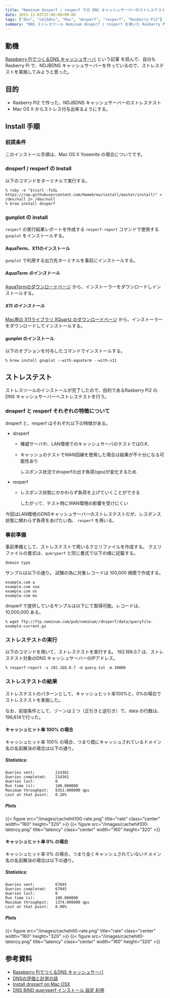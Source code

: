 ```yaml
---
title: "Nominum dnsperf / resperf での DNS キャッシュサーバーのストレステスト"
date: 2015-12-03T15:00:00+09:00
tags: ["dns", "ndjbdns", "Mac", "dnsperf", "resperf", "Rasberry Pi2"]
summary: "DNS ストレスツール Nominum dnsperf / resperf を用いた Rasberry Pi2 で作ったNDJBDNS キャッシュサーバーのストレステスト"
---
```


## 動機

[Raspberry PiでつくるDNS キャッシュサーバ](http://blog.watercloud.net/article/430549899.html) という記事
を読んで、自分もRasberry Pi で、NDJBDNS キャッシュサーバーを作っているので、ストレステストを実施してみようと思った。

## 目的

- Rasberry Pi2 で作った、NDJBDNS キャッシュサーバーのストレステスト
- Mac OS X からストレス付与出来るようにする。

## Install 手順

### 前提条件

このインストール手順は、Mac OS X Yosemite の場合についてです。

### dnsperf / resperf の Install

以下のコマンドをターミナルで実行する。

```console
% ruby -e "$(curl -fsSL https://raw.githubusercontent.com/Homebrew/install/master/install)" < /dev/null 2> /dev/null
% brew install dnsperf
```

### gunplot の install

`resperf` の実行結果レポートを作成する `resperf-report` コマンドで使用する
`gunplot` をインストールする。


#### AquaTerm、X11のインストール

`gunplot` で利用する出力先ターミナルを事前にインストールする。


##### AquaTerm のインストール

[AquaTermのダウンロードページ](http://sourceforge.net/projects/aquaterm/files/latest/download?source=files)
から、インストーラーをダウンロードしインストールする。



##### X11 のインストール

[Mac用の X11ライブラリ XQuartz のダウンロードページ](http://www.xquartz.org)
から、インストーラーをダウンロードしてインストールする。



#### gunplot のインストール

以下のオプションを付与したコマンドでインストールする。

```console
% brew install gnuplot --with-aquaterm --with-x11
```



## ストレステスト

ストレスツールのインストールが完了したので、目的であるRasberry Pi2 の DNS キャッシュサーバーへストレステストを行う。

### dnsperf と resperf それぞれの特徴について

dnsperf と、resperf はそれぞれ以下の特徴がある。

- dnsperf

    - 権威サーバや、LAN環境でのキャッシュサーバのテストではO.K.
    - キャッシュのテストでWAN回線を使用した場合は結果が不十分になる可能性あり

        レスポンス状況でdnsperfの出す負荷(qps)が変化するため

- resperf

    - レスポンス状態にかかわらず負荷を上げていくことができる
    
        したがって、テスト時にWAN環境の影響を受けにくい

今回はLAN環境のDNSキャッシュサーバーのストレステストだが、レスポンス状態に関わらず負荷をあげたい為、 `resperf` を用いる。


### 事前準備

事前準備として、ストレステストで用いるクエリファイルを作成する。
クエリファイルの書式は、`queryperf` と同じ書式で以下の様に記載する。

```
domain type
```

サンプルは以下の通り。
試験の為に対象レコードは 100,000 規模で作成する。

```vim
example.com a
example.com soa
example.com ns
example.com mx
```

dnsperf で提供しているサンプルは以下にて取得可能。レコードは、 10,000,000 ある。

```console
% wget ftp://ftp.nominum.com/pub/nominum//dnsperf/data/queryfile-example-current.gz
```

### ストレステストの実行

以下のコマンドを用いて、ストレステストを実行する。
192.168.0.7 は、ストレステスト対象のDNS キャッシュサーバーのIPアドレス。


```console
% resperf-report -s 192.168.0.7 -d query.txt -m 30000
```

### ストレステストの結果

ストレステストのパターンとして、キャッシュヒット率100%と、0%の場合でストレステストを実施した。

なお、前提条件として、ゾーンは２つ（正引きと逆引き）で、data の行数は、196,614で行った。


#### キャッシュヒット率 100% の場合

キャッシュヒット率 100% の場合、つまり既にキャッシュされているドメイン名の名前解決の場合は以下の通り。

##### Statistics:

```
Queries sent:         214361
Queries completed:    214361
Queries lost:         0
Run time (s):         100.000000
Maximum throughput:   8352.000000 qps
Lost at that point:   0.26%
```

##### Plots

{{< figure src="/images/cachehit100-rate.png" title="rate" class="center" width="160" height="320" >}}
{{< figure src="/images/cachehit100-latency.png" title="latency" class="center" width="160" height="320" >}}


#### キャッシュヒット率 0% の場合

キャッシュヒット率 0% の場合、つまり全くキャッシュされていないドメイン名の名前解決の場合は以下の通り。

##### Statistics:

```
Queries sent:         67845
Queries completed:    67845
Queries lost:         0
Run time (s):         100.000000
Maximum throughput:   1374.000000 qps
Lost at that point:   0.00%
```

##### Plots

{{< figure src="/images/cachehit0-rate.png" title="rate" class="center" width="160" height="320" >}}
{{< figure src="/images/cachehit0-latency.png" title="latency" class="center" width="160" height="320" >}}

## 参考資料

- [Raspberry PiでつくるDNS キャッシュサーバ](http://blog.watercloud.net/article/430549899.html)
- [DNSの評価と計測の話](https://www.nic.ad.jp/ja/materials/iw/2013/proceedings/d2/d2-hattori.pdf)
- [Install dnsperf on Mac OSX](http://macappstore.org/dnsperf/)
- [DNS BIND queryperf インストール 設定 利用](http://www.geocities.jp/yasasikukaitou/queryperf.html)
